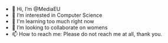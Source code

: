 - 👋 Hi, I’m @MediaEU
- 👀 I’m interested in Computer Science
- 🌱 I'm learning too much right now
- 💞️ I’m looking to collaborate on womens
- 📫 How to reach me: Please do not reach me at all, thank you.

<!---
MediaEU/MediaEU is a ✨ special ✨ repository because its `README.md` (this file) appears on your GitHub profile.
You can click the Preview link to take a look at your changes.
--->
